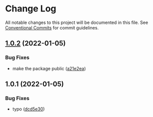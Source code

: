 # Change Log

All notable changes to this project will be documented in this file.
See [Conventional Commits](https://conventionalcommits.org) for commit guidelines.

## [1.0.2](https://github.com/AmazeeLabs/silverback-mono/compare/@amazeelabs/graphql-schema-test@1.0.1...@amazeelabs/graphql-schema-test@1.0.2) (2022-01-05)


### Bug Fixes

* make the package public ([a21e2ea](https://github.com/AmazeeLabs/silverback-mono/commit/a21e2eae02f1e7051d8145ae4bef0df7cc0d97dc))





## 1.0.1 (2022-01-05)


### Bug Fixes

* typo ([dcd5e30](https://github.com/AmazeeLabs/silverback-mono/commit/dcd5e307421c3a5fc99590fee7211ceaca58da80))
